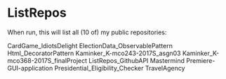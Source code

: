 # ListRepos
When run, this will list all (10 of) my public repositories:

CardGame_IdiotsDelight
ElectionData_ObservablePattern
Html_DecoratorPattern
Kaminker_K-mco243-2017S_asgn03
Kaminker_K-mco368-2017S_finalProject
ListRepos_GithubAPI
Mastermind
Premiere-GUI-application
Presidential_Eligibility_Checker
TravelAgency
